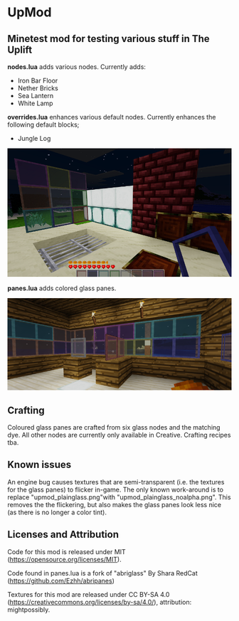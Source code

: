UpMod
===

Minetest mod for testing various stuff in The Uplift
---

**nodes.lua** adds various nodes. Currently adds:
- Iron Bar Floor
- Nether Bricks
- Sea Lantern
- White Lamp

**overrides.lua** enhances various default nodes. Currently enhances the following default blocks; 
- Jungle Log

![alt text](https://github.com/mightpossibly/upmod/blob/main/allnodes.png)

**panes.lua** adds colored glass panes.

![alt text](https://github.com/mightpossibly/upmod/blob/main/screenshot.png)

Crafting
---------
Coloured glass panes are crafted from six glass nodes and the matching dye.
All other nodes are currently only available in Creative. Crafting recipes tba.

Known issues
---------
An engine bug causes textures that are semi-transparent (i.e. the textures for the glass panes) to flicker in-game. The only known work-around is to replace "upmod_plainglass.png"with "upmod_plainglass_noalpha.png". This removes the the flickering, but also makes the glass panes look less nice (as there is no longer a color tint).

Licenses and Attribution 
-----------------------

Code for this mod is released under MIT (https://opensource.org/licenses/MIT).

Code found in panes.lua is a fork of "abriglass" By Shara RedCat (https://github.com/Ezhh/abripanes)

Textures for this mod are released under CC BY-SA 4.0 (https://creativecommons.org/licenses/by-sa/4.0/), attribution: mightpossibly.

